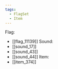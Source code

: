 ```yaml
---
tags:
  - FlagSet
  - Item
---
```

Flag:
- [[flag_11139]]
Sound:
- [[sound_17]]
- [[sound_43]]
- [[sound_44]]
Item:
- [[item_374]]
